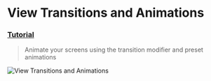  # View Transitions and Animations
 ### [Tutorial](https://designcode.io/swiftui-handbook-view-transitions-and-animations)
> Animate your screens using the transition modifier and preset animations

 ![View Transitions and Animations](https://github.com/mrgsdev/DesignCode/assets/157994617/188f5eed-0818-4e96-9037-f892f8716ebb)
 